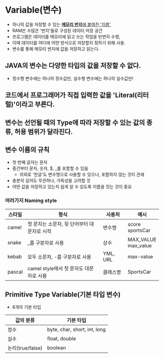 # Variable(변수)
- 하나의 값을 저장할 수 있는 <u><b>메모리 번지</b>에 붙여진 '이름'</u>
- RAM은 수많은 '번지'들로 구성된 데이터 저장 공간
- 프로그램은 데이터를 메모리에 읽고 쓰는 작업을 빈번히 수행,
- 이때 데이터를 어디에 어떤 방식으로 저장할지 정하기 위해 사용.
- 변수를 통해 메모리 번지에 값을 저장하고 읽는다.
## JAVA의 변수는 다양한 타입의 값을 저장할 수 없다.
- 정수형 변수에는 하나의 정수값만, 실수형 변수에는 하나의 실수값만!
## 코드에서 프로그래머가 직접 입력한 값을 'Literal(리터럴)'이라고 부른다.
## 변수는 선언될 때의 Type에 따라 저장할 수 있는 값의 종류, 허용 범위가 달라진다.
## 변수 이름의 규칙
- 첫 번째 글자는 문자
- 중간부터 문자, 숫자, $, _를 포함할 수 있음
    - 의외로 '한글'도 변수명으로 사용할 수 있으나, 포함하지 않는 것이 관례
- 충분히 길어도 무관하나, 가독성을 고려할 것
- 어떤 값을 저장하고 있는지 쉽게 알 수 있도록 이름을 짓는 것이 중요
### 여러가지 Naming style
| 스타일 | 형식 | 사용처      | 예시                 |
| -- | -- |----------|--------------------|
| camel | 첫 문자는 소문자, 뒷 단어부터 대문자로 시작 | 변수명      | score<br>sportsCar |
| snake | _를 구분자로 사용 | 상수       | MAX_VALUE<br>max_value |
| kebab | 모두 소문자, -를 구분자로 사용 | YML, URL | max-value |
| pascal | camel style에서 첫 문자도 대문자로 사용 | 클래스명     | SportsCar|
## Primitive Type Variable(기본 타입 변수)
- 8개의 기본 타입

| 값의 분류          | 기본 타입                        |
|----------------|------------------------------|
| 정수             | byte, char, short, int, long |
| 실수             | float, double                |
| 논리(true/false) | boolean                      |